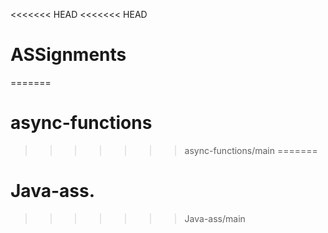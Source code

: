 <<<<<<< HEAD
<<<<<<< HEAD
# ASSignments
=======
# async-functions
>>>>>>> async-functions/main
=======
# Java-ass.
>>>>>>> Java-ass/main
